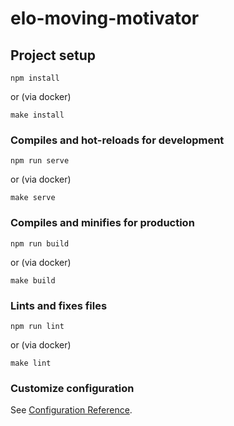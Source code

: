# elo-moving-motivator

## Project setup
```
npm install
```
or (via docker)
```
make install
```

### Compiles and hot-reloads for development
```
npm run serve
```
or (via docker)
```
make serve
```

### Compiles and minifies for production
```
npm run build
```
or (via docker)
```
make build
```

### Lints and fixes files
```
npm run lint
```
or (via docker)
```
make lint
```

### Customize configuration
See [Configuration Reference](https://cli.vuejs.org/config/).
